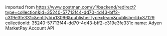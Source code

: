 imported from https://www.postman.com/v1/backend/redirect?type=collection&id=35240-57713f44-dd70-4d43-bff2-c319e3fe331c&entityId=13096&publisherType=team&publisherId=37129
collectionId: 35240-57713f44-dd70-4d43-bff2-c319e3fe331c
name: Adyen MarketPay Account API